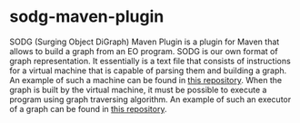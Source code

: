 # sodg-maven-plugin

SODG (Surging Object DiGraph) Maven Plugin is a plugin for Maven that allows to
build a graph from an EO program.
SODG is our own format of graph representation.
It essentially is a text file that consists of instructions for a virtual
machine that is capable of parsing them and building a graph. An example
of such a machine can be found
in [this repository](https://github.com/objectionary/sodg).
When the graph is built by the virtual machine, it must be possible to execute
a program using graph traversing algorithm. An example of such an executor
of a graph can be found
in [this repository](https://github.com/objectionary/reo).